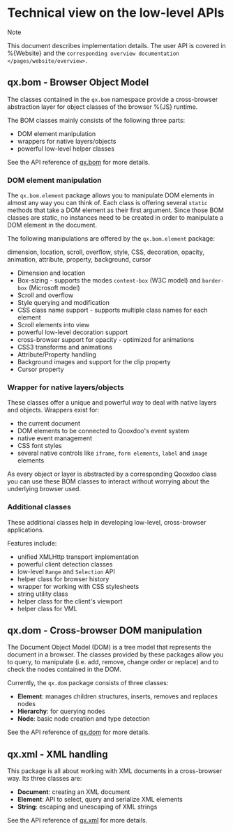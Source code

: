 # Technical view on the low-level APIs

<div class="note">

<div class="admonition-title">

Note

</div>

This document describes implementation details. The user API is covered in
%{Website} and the
`corresponding overview documentation </pages/website/overview>`.

</div>

## qx.bom - Browser Object Model

The classes contained in the `qx.bom` namespace provide a cross-browser
abstraction layer for object classes of the browser %{JS} runtime.

The BOM classes mainly consists of the following three parts:

- DOM element manipulation
- wrappers for native layers/objects
- powerful low-level helper classes

See the API reference of [qx.bom](apps://apiviewer/#qx.bom) for more details.

### DOM element manipulation

The `qx.bom.element` package allows you to manipulate DOM elements in almost any
way you can think of. Each class is offering several `static` methods that take
a DOM element as their first argument. Since those BOM classes are static, no
instances need to be created in order to manipulate a DOM element in the
document.

The following manipulations are offered by the `qx.bom.element` package:

<div class="index">

dimension, location, scroll, overflow, style, CSS, decoration, opacity,
animation, attribute, property, background, cursor

</div>

- Dimension and location
- Box-sizing - supports the modes `content-box` (W3C model) and `border-box`
  (Microsoft model)
- Scroll and overflow
- Style querying and modification
- CSS class name support - supports multiple class names for each element
- Scroll elements into view
- powerful low-level decoration support
- cross-browser support for opacity - optimized for animations
- CSS3 transforms and animations
- Attribute/Property handling
- Background images and support for the clip property
- Cursor property

### Wrapper for native layers/objects

These classes offer a unique and powerful way to deal with native layers and
objects. Wrappers exist for:

- the current document
- DOM elements to be connected to Qooxdoo's event system
- native event management
- CSS font styles
- several native controls like `iframe`, `form elements`, `label` and `image`
  elements

As every object or layer is abstracted by a corresponding Qooxdoo class you can
use these BOM classes to interact without worrying about the underlying browser
used.

### Additional classes

These additional classes help in developing low-level, cross-browser
applications.

Features include:

- unified XMLHttp transport implementation
- powerful client detection classes
- low-level `Range` and `Selection` API
- helper class for browser history
- wrapper for working with CSS stylesheets
- string utility class
- helper class for the client's viewport
- helper class for VML

## qx.dom - Cross-browser DOM manipulation

The Document Object Model (DOM) is a tree model that represents the document in
a browser. The classes provided by these packages allow you to query, to
manipulate (i.e. add, remove, change order or replace) and to check the nodes
contained in the DOM.

Currently, the `qx.dom` package consists of three classes:

- **Element**: manages children structures, inserts, removes and replaces nodes
- **Hierarchy**: for querying nodes
- **Node**: basic node creation and type detection

See the API reference of [qx.dom](apps://apiviewer/#qx.dom) for more details.

## qx.xml - XML handling

This package is all about working with XML documents in a cross-browser way. Its
three classes are:

- **Document**: creating an XML document
- **Element**: API to select, query and serialize XML elements
- **String**: escaping and unescaping of XML strings

See the API reference of [qx.xml](apps://apiviewer/#qx.xml) for more details.

